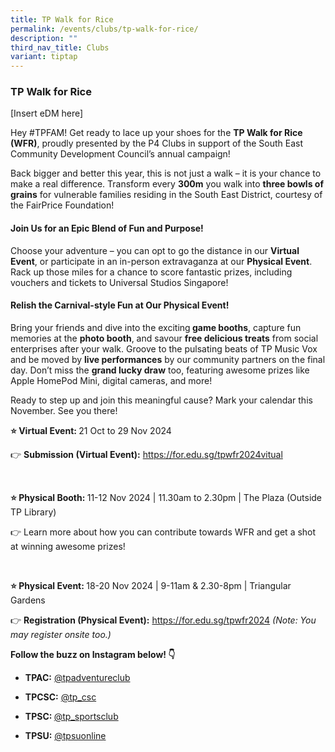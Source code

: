 ```yaml
---
title: TP Walk for Rice
permalink: /events/clubs/tp-walk-for-rice/
description: ""
third_nav_title: Clubs
variant: tiptap
---
```

<h3><strong>TP Walk for Rice</strong></h3>
<p>[Insert eDM here]</p>
<p>Hey #TPFAM! Get ready to lace up your shoes for the <strong>TP Walk for Rice (WFR)</strong>,
proudly presented by the P4 Clubs in support of the South East Community
Development Council’s annual campaign!</p>
<p>Back bigger and better this year, this is not just a walk – it is your
chance to make a real difference. Transform every <strong>300m</strong> you
walk into <strong>three bowls of grains</strong> for vulnerable families
residing in the South East District, courtesy of the FairPrice Foundation!</p>
<h4><strong>Join Us for an Epic Blend of Fun and Purpose!</strong></h4>
<p>Choose your adventure – you can opt to go the distance in our <strong>Virtual Event</strong>,
or participate in an in-person extravaganza at our <strong>Physical Event</strong>.
Rack up those miles for a chance to score fantastic prizes, including vouchers
and tickets to Universal Studios Singapore!</p>
<h4><strong>Relish the Carnival-style Fun at Our Physical Event!</strong></h4>
<p>Bring your friends and dive into the exciting<strong> game booths</strong>,
capture fun memories at the <strong>photo booth</strong>, and savour <strong>free delicious treats</strong> from
social enterprises after your walk. Groove to the pulsating beats of TP
Music Vox and be moved by <strong>live performances</strong> by our community
partners on the final day. Don’t miss the <strong>grand lucky draw</strong> too,
featuring awesome prizes like Apple HomePod Mini, digital cameras, and
more!</p>
<p>Ready to step up and join this meaningful cause? Mark your calendar this
November. See you there!</p>
<p><strong>⭐ Virtual Event: </strong>21 Oct to 29 Nov 2024</p>
<p>👉 <strong>Submission (Virtual Event):</strong>  <a href="https://for.edu.sg/tpwfr2024vitual" rel="noopener noreferrer nofollow" target="_blank">https://for.edu.sg/tpwfr2024vitual</a>
</p>
<p><strong>&nbsp;</strong>
</p>
<p><strong>⭐ Physical Booth: </strong>11-12 Nov 2024 | 11.30am to 2.30pm
| The Plaza (Outside TP Library)</p>
<p>👉 Learn more about how you can contribute towards WFR and get a shot
at winning awesome prizes!</p>
<p><strong>&nbsp;</strong>
</p>
<p><strong>⭐ Physical Event: </strong>18-20 Nov 2024 | 9-11am &amp; 2.30-8pm
| Triangular Gardens&nbsp;&nbsp;&nbsp;&nbsp;&nbsp;&nbsp;&nbsp;&nbsp;&nbsp;&nbsp;</p>
<p>👉 <strong>Registration (Physical Event):</strong>  <a href="https://for.edu.sg/tpwfr2024" rel="noopener noreferrer nofollow" target="_blank">https://for.edu.sg/tpwfr2024</a>  <em>(Note: You may register onsite too.)</em>
</p>
<p></p>
<p><strong>Follow the buzz on Instagram below! 👇</strong>
</p>
<ul data-tight="true" class="tight">
<li>
<p><strong>TPAC:</strong>  <a href="https://www.instagram.com/tpadventureclub/?hl=en" rel="noopener noreferrer nofollow" target="_blank">@tpadventureclub</a>
</p>
</li>
<li>
<p><strong>TPCSC:</strong>  <a href="https://www.instagram.com/tp_csc/?hl=en" rel="noopener noreferrer nofollow" target="_blank">@tp_csc</a>
</p>
</li>
<li>
<p><strong>TPSC: </strong><a href="https://www.instagram.com/tp_sportsclub/?hl=en" rel="noopener noreferrer nofollow" target="_blank">@tp_sportsclub</a>
</p>
</li>
<li>
<p><strong>TPSU:</strong>  <a href="https://www.instagram.com/tpsuonline/?hl=en" rel="noopener noreferrer nofollow" target="_blank">@tpsuonline</a>
</p>
</li>
</ul>
<p></p>